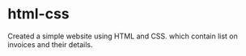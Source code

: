 # html-css

Created a simple website using HTML and CSS.
which contain list on invoices and their details.
